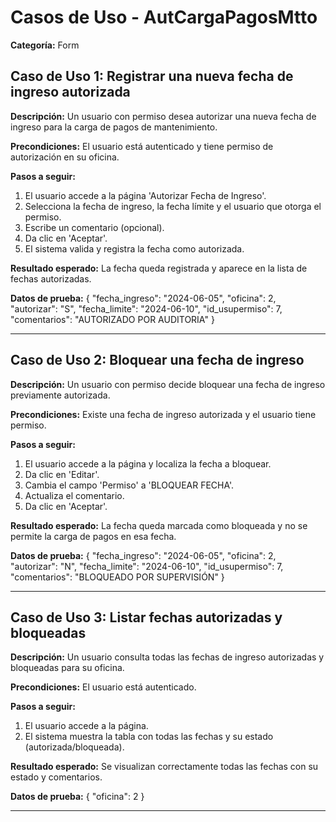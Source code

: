 # Casos de Uso - AutCargaPagosMtto

**Categoría:** Form

## Caso de Uso 1: Registrar una nueva fecha de ingreso autorizada

**Descripción:** Un usuario con permiso desea autorizar una nueva fecha de ingreso para la carga de pagos de mantenimiento.

**Precondiciones:**
El usuario está autenticado y tiene permiso de autorización en su oficina.

**Pasos a seguir:**
1. El usuario accede a la página 'Autorizar Fecha de Ingreso'.
2. Selecciona la fecha de ingreso, la fecha límite y el usuario que otorga el permiso.
3. Escribe un comentario (opcional).
4. Da clic en 'Aceptar'.
5. El sistema valida y registra la fecha como autorizada.

**Resultado esperado:**
La fecha queda registrada y aparece en la lista de fechas autorizadas.

**Datos de prueba:**
{
  "fecha_ingreso": "2024-06-05",
  "oficina": 2,
  "autorizar": "S",
  "fecha_limite": "2024-06-10",
  "id_usupermiso": 7,
  "comentarios": "AUTORIZADO POR AUDITORIA"
}

---

## Caso de Uso 2: Bloquear una fecha de ingreso

**Descripción:** Un usuario con permiso decide bloquear una fecha de ingreso previamente autorizada.

**Precondiciones:**
Existe una fecha de ingreso autorizada y el usuario tiene permiso.

**Pasos a seguir:**
1. El usuario accede a la página y localiza la fecha a bloquear.
2. Da clic en 'Editar'.
3. Cambia el campo 'Permiso' a 'BLOQUEAR FECHA'.
4. Actualiza el comentario.
5. Da clic en 'Aceptar'.

**Resultado esperado:**
La fecha queda marcada como bloqueada y no se permite la carga de pagos en esa fecha.

**Datos de prueba:**
{
  "fecha_ingreso": "2024-06-05",
  "oficina": 2,
  "autorizar": "N",
  "fecha_limite": "2024-06-10",
  "id_usupermiso": 7,
  "comentarios": "BLOQUEADO POR SUPERVISIÓN"
}

---

## Caso de Uso 3: Listar fechas autorizadas y bloqueadas

**Descripción:** Un usuario consulta todas las fechas de ingreso autorizadas y bloqueadas para su oficina.

**Precondiciones:**
El usuario está autenticado.

**Pasos a seguir:**
1. El usuario accede a la página.
2. El sistema muestra la tabla con todas las fechas y su estado (autorizada/bloqueada).

**Resultado esperado:**
Se visualizan correctamente todas las fechas con su estado y comentarios.

**Datos de prueba:**
{
  "oficina": 2
}

---

